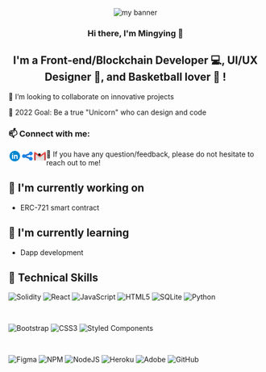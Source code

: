 <p align="center">
  <a target="_blank" rel="noreferrer"><img src="https://user-images.githubusercontent.com/36983969/167293835-ae43d527-ba98-4c7a-8277-6f4a0e409399.png" alt="my banner"></a>
</p>
<h3 align="center">
Hi there, I'm Mingying 👋
</h3>

<h2 align="center">
I'm a Front-end/Blockchain Developer 💻, UI/UX Designer 🎨, and Basketball lover 🏀 !
</h2> 

👯 I’m looking to collaborate on innovative projects

🎯 2022 Goal: Be a true "Unicorn" who can design and code

 
### 📫 Connect with me: 
<a href="https://www.linkedin.com/in/mingying-lin/"><img align="left" src="https://github.com/yestinlin/yestinlin/blob/b42dade46a9fcbc54ec837ca5cbfaf749e22c2e9/images/icons8-linkedin-circled.gif" alt="Mingying Lin | LinkedIn" height="25px" width="25px"/></a> <p></p>
<a href="https://www.mingyingl.com"><img align="left" src="https://github.com/yestinlin/yestinlin/blob/b42dade46a9fcbc54ec837ca5cbfaf749e22c2e9/images/icons8-share.gif" alt="Mingying Lin | Personal Website" height="25px" width="25px"/></a> <p></p>
<a href="mailto:mingyingl233@gmail.com"><img align="left" src="https://github.com/yestinlin/yestinlin/blob/b42dade46a9fcbc54ec837ca5cbfaf749e22c2e9/images/icons8-gmail-logo.gif" alt="Mingying Lin | Gmail" height="25px" width="25px"/></a> 
- 💬 If you have any question/feedback, please do not hesitate to reach out to me!


## 🔭 I'm currently working on

- ERC-721 smart contract

## 🌱 I'm currently learning

- Dapp development

## 💼 Technical Skills

![Solidity](https://img.shields.io/badge/Solidity-%23363636.svg?style=for-the-badge&logo=solidity&logoColor=white)
![React](https://img.shields.io/badge/react-%2320232a.svg?style=for-the-badge&logo=react&logoColor=%2361DAFB)
![JavaScript](https://img.shields.io/badge/javascript-%23323330.svg?style=for-the-badge&logo=javascript&logoColor=%23F7DF1E)
![HTML5](https://img.shields.io/badge/html5-%23E34F26.svg?style=for-the-badge&logo=html5&logoColor=white)
![SQLite](https://img.shields.io/badge/sqlite-%2307405e.svg?style=for-the-badge&logo=sqlite&logoColor=white)
![Python](https://img.shields.io/badge/python-3670A0?style=for-the-badge&logo=python&logoColor=ffdd54)

</br>

![Bootstrap](https://img.shields.io/badge/bootstrap-%23563D7C.svg?style=for-the-badge&logo=bootstrap&logoColor=white)
![CSS3](https://img.shields.io/badge/css3-%231572B6.svg?style=for-the-badge&logo=css3&logoColor=white)
![Styled Components](https://img.shields.io/badge/styled--components-DB7093?style=for-the-badge&logo=styled-components&logoColor=white)



</br>

![Figma](https://img.shields.io/badge/figma-%23F24E1E.svg?style=for-the-badge&logo=figma&logoColor=white)
![NPM](https://img.shields.io/badge/NPM-%23000000.svg?style=for-the-badge&logo=npm&logoColor=white)
![NodeJS](https://img.shields.io/badge/node.js-6DA55F?style=for-the-badge&logo=node.js&logoColor=white)
![Heroku](https://img.shields.io/badge/heroku-%23430098.svg?style=for-the-badge&logo=heroku&logoColor=white)
![Adobe](https://img.shields.io/badge/adobe-%23FF0000.svg?style=for-the-badge&logo=adobe&logoColor=white)
![GitHub](https://img.shields.io/badge/github-%23121011.svg?style=for-the-badge&logo=github&logoColor=white)
